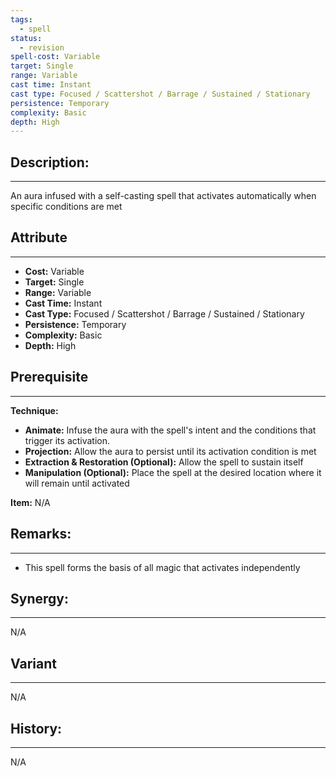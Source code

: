 ```yaml
---
tags:
  - spell
status:
  - revision
spell-cost: Variable
target: Single
range: Variable
cast time: Instant
cast type: Focused / Scattershot / Barrage / Sustained / Stationary
persistence: Temporary
complexity: Basic
depth: High
---
```

## Description:  
---  
An aura infused with a self-casting spell that activates automatically when specific conditions are met  
  
## Attribute  
___  
- __Cost:__ Variable  
- __Target:__ Single  
- __Range:__ Variable  
- __Cast Time:__ Instant  
- __Cast Type:__ Focused / Scattershot / Barrage / Sustained / Stationary  
- __Persistence:__ Temporary  
- __Complexity:__ Basic  
- __Depth:__ High  
  
## Prerequisite  
___  
  
__Technique:__  
  
- __Animate:__ Infuse the aura with the spell's intent and the conditions that trigger its activation.  
- __Projection:__ Allow the aura to persist until its activation condition is met  
- __Extraction & Restoration (Optional):__ Allow the spell to sustain itself  
- __Manipulation (Optional):__ Place the spell at the desired location where it will remain until activated  
  
__Item:__ N/A  
  
## Remarks:  
___  
- This spell forms the basis of all magic that activates independently  
  
## Synergy:  
___  
N/A  
  
## Variant  
___  
N/A  
  
## History:  
___  
N/A
